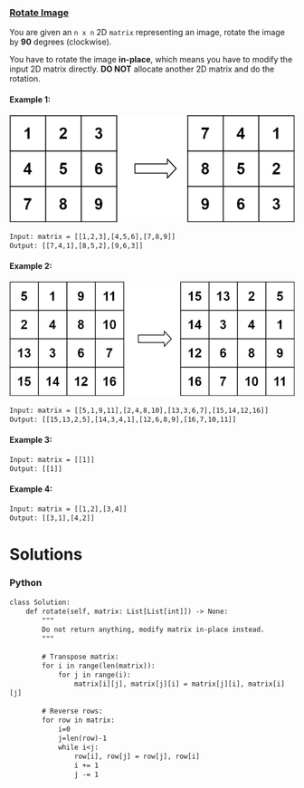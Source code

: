 ### [Rotate Image](https://leetcode.com/problems/rotate-image/) <br>

You are given an `n x n` 2D `matrix` representing an image, rotate the image by **90** degrees (clockwise).

You have to rotate the image **in-place**, which means you have to modify the input 2D matrix directly. **DO NOT** allocate another 2D matrix and do the rotation.



#### Example 1:
<img src="../../../../../images/48mat1.jpg">

```
Input: matrix = [[1,2,3],[4,5,6],[7,8,9]]
Output: [[7,4,1],[8,5,2],[9,6,3]]

```

#### Example 2:
<img src="../../../../../images/48mat2.jpg">

```
Input: matrix = [[5,1,9,11],[2,4,8,10],[13,3,6,7],[15,14,12,16]]
Output: [[15,13,2,5],[14,3,4,1],[12,6,8,9],[16,7,10,11]]

```

#### Example 3:

```
Input: matrix = [[1]]
Output: [[1]]

```

#### Example 4:

```
Input: matrix = [[1,2],[3,4]]
Output: [[3,1],[4,2]]

```


# Solutions

### Python
```
class Solution:
    def rotate(self, matrix: List[List[int]]) -> None:
        """
        Do not return anything, modify matrix in-place instead.
        """
        
        # Transpose matrix:
        for i in range(len(matrix)):
            for j in range(i):
                matrix[i][j], matrix[j][i] = matrix[j][i], matrix[i][j]
        
        # Reverse rows:
        for row in matrix:
            i=0
            j=len(row)-1
            while i<j:
                row[i], row[j] = row[j], row[i]
                i += 1
                j -= 1

```
